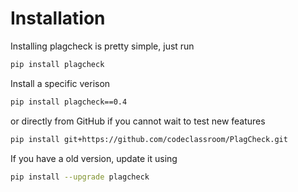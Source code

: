 # Installation

Installing plagcheck is pretty simple, just run

```bash
pip install plagcheck
```

Install a specific verison 

```bash
pip install plagcheck==0.4
```

or directly from GitHub if you cannot wait to test new features

```bash
pip install git+https://github.com/codeclassroom/PlagCheck.git
```

If you have a old version, update it using

```bash
pip install --upgrade plagcheck
```